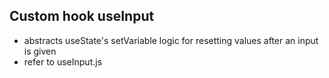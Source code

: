 ## Custom hook useInput
- abstracts useState's setVariable logic for resetting values after an input is given
- refer to useInput.js 

